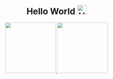 <h1 align="center"> Hello World 
  <img src="https://raw.githubusercontent.com/Tarikul-Islam-Anik/Animated-Fluent-Emojis/master/Emojis/Hand%20gestures/Hand%20with%20Fingers%20Splayed%20Light%20Skin%20Tone.png" 
    alt="Hand with Fingers Splayed Light Skin Tone" 
    width="30" 
    height="30" />
</h1>
<!-- <h1>Ferramentas👨‍💻</h1> -->
<!--    <img src="https://skillicons.dev/icons?i=html,css,js,ts,react,nodejs,express,prisma,git,docker,linux&theme=dark" />

 <br> 
 -->
 <div align="center" >
  <a href="https://github.com/alexgeracatech">
    <img height="165em" src="https://github-readme-stats.vercel.app/api?username=alexgeracaotech&show_icons=true&theme=radical"/>
    <img height="165em" src="https://github-readme-stats.vercel.app/api/top-langs/?username=alexgeracaotech&layout=compact&theme=radical"/>
  </a>
